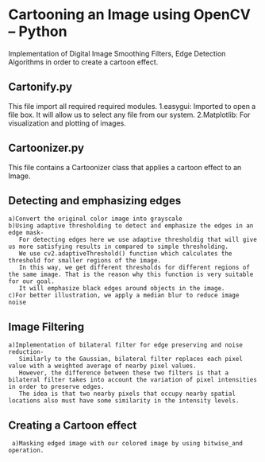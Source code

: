 # Cartooning an Image using OpenCV – Python
Implementation of Digital Image Smoothing Filters, Edge Detection Algorithms in order to create a cartoon effect.

## Cartonify.py
This file import all required required modules.
  1.easygui: Imported to open a file box. It will allow us to select any file from our system.
  2.Matplotlib: For visualization and plotting of images.
  
## Cartoonizer.py
This file contains a Cartoonizer class that applies a cartoon effect to an Image.
  ## Detecting and emphasizing edges
    a)Convert the original color image into grayscale
    b)Using adaptive thresholding to detect and emphasize the edges in an edge mask-
       For detecting edges here we use adaptive thresholdig that will give us more satisfying results in compared to simple thresholding. 
       We use cv2.adaptiveThreshold() function which calculates the threshold for smaller regions of the image. 
       In this way, we get different thresholds for different regions of the same image. That is the reason why this function is very suitable for our goal.
       It will emphasize black edges around objects in the image.
    c)For better illustration, we apply a median blur to reduce image noise
    
  ## Image Filtering
    a)Implementation of bilateral filter for edge preserving and noise reduction-
       Similarly to the Gaussian, bilateral filter replaces each pixel value with a weighted average of nearby pixel values. 
       However, the difference between these two filters is that a bilateral filter takes into account the variation of pixel intensities in order to preserve edges. 
       The idea is that two nearby pixels that occupy nearby spatial locations also must have some similarity in the intensity levels.
  
 ## Creating a Cartoon effect
     a)Masking edged image with our colored image by using bitwise_and operation.
 
